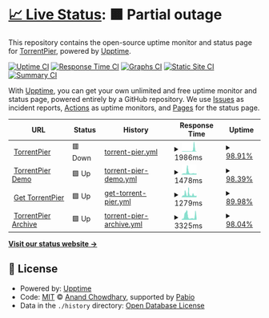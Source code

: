 # [📈 Live Status](https://demo.upptime.js.org): <!--live status--> **🟧 Partial outage**

This repository contains the open-source uptime monitor and status page for [TorrentPier](https://torrentpier.com/), powered by [Upptime](https://github.com/upptime/upptime).

[![Uptime CI](https://github.com/torrentpier/uptime-sites/workflows/Uptime%20CI/badge.svg)](https://github.com/torrentpier/uptime-sites/actions?query=workflow%3A%22Uptime+CI%22)
[![Response Time CI](https://github.com/torrentpier/uptime-sites/workflows/Response%20Time%20CI/badge.svg)](https://github.com/torrentpier/uptime-sites/actions?query=workflow%3A%22Response+Time+CI%22)
[![Graphs CI](https://github.com/torrentpier/uptime-sites/workflows/Graphs%20CI/badge.svg)](https://github.com/torrentpier/uptime-sites/actions?query=workflow%3A%22Graphs+CI%22)
[![Static Site CI](https://github.com/torrentpier/uptime-sites/workflows/Static%20Site%20CI/badge.svg)](https://github.com/torrentpier/uptime-sites/actions?query=workflow%3A%22Static+Site+CI%22)
[![Summary CI](https://github.com/torrentpier/uptime-sites/workflows/Summary%20CI/badge.svg)](https://github.com/torrentpier/uptime-sites/actions?query=workflow%3A%22Summary+CI%22)

With [Upptime](https://upptime.js.org), you can get your own unlimited and free uptime monitor and status page, powered entirely by a GitHub repository. We use [Issues](https://github.com/torrentpier/uptime-sites/issues) as incident reports, [Actions](https://github.com/torrentpier/uptime-sites/actions) as uptime monitors, and [Pages](https://demo.upptime.js.org) for the status page.

<!--start: status pages-->
<!-- This summary is generated by Upptime (https://github.com/upptime/upptime) -->
<!-- Do not edit this manually, your changes will be overwritten -->
<!-- prettier-ignore -->
| URL | Status | History | Response Time | Uptime |
| --- | ------ | ------- | ------------- | ------ |
| <img alt="" src="https://icons.duckduckgo.com/ip3/torrentpier.com.ico" height="13"> [TorrentPier](https://torrentpier.com) | 🟥 Down | [torrent-pier.yml](https://github.com/torrentpier/uptime-sites/commits/HEAD/history/torrent-pier.yml) | <details><summary><img alt="Response time graph" src="./graphs/torrent-pier/response-time-week.png" height="20"> 1986ms</summary><br><a href="https://torrentpier.github.io/uptime-sites/history/torrent-pier"><img alt="Response time 914" src="https://img.shields.io/endpoint?url=https%3A%2F%2Fraw.githubusercontent.com%2Ftorrentpier%2Fuptime-sites%2FHEAD%2Fapi%2Ftorrent-pier%2Fresponse-time.json"></a><br><a href="https://torrentpier.github.io/uptime-sites/history/torrent-pier"><img alt="24-hour response time 3152" src="https://img.shields.io/endpoint?url=https%3A%2F%2Fraw.githubusercontent.com%2Ftorrentpier%2Fuptime-sites%2FHEAD%2Fapi%2Ftorrent-pier%2Fresponse-time-day.json"></a><br><a href="https://torrentpier.github.io/uptime-sites/history/torrent-pier"><img alt="7-day response time 1986" src="https://img.shields.io/endpoint?url=https%3A%2F%2Fraw.githubusercontent.com%2Ftorrentpier%2Fuptime-sites%2FHEAD%2Fapi%2Ftorrent-pier%2Fresponse-time-week.json"></a><br><a href="https://torrentpier.github.io/uptime-sites/history/torrent-pier"><img alt="30-day response time 1428" src="https://img.shields.io/endpoint?url=https%3A%2F%2Fraw.githubusercontent.com%2Ftorrentpier%2Fuptime-sites%2FHEAD%2Fapi%2Ftorrent-pier%2Fresponse-time-month.json"></a><br><a href="https://torrentpier.github.io/uptime-sites/history/torrent-pier"><img alt="1-year response time 914" src="https://img.shields.io/endpoint?url=https%3A%2F%2Fraw.githubusercontent.com%2Ftorrentpier%2Fuptime-sites%2FHEAD%2Fapi%2Ftorrent-pier%2Fresponse-time-year.json"></a></details> | <details><summary><a href="https://torrentpier.github.io/uptime-sites/history/torrent-pier">98.91%</a></summary><a href="https://torrentpier.github.io/uptime-sites/history/torrent-pier"><img alt="All-time uptime 96.00%" src="https://img.shields.io/endpoint?url=https%3A%2F%2Fraw.githubusercontent.com%2Ftorrentpier%2Fuptime-sites%2FHEAD%2Fapi%2Ftorrent-pier%2Fuptime.json"></a><br><a href="https://torrentpier.github.io/uptime-sites/history/torrent-pier"><img alt="24-hour uptime 93.29%" src="https://img.shields.io/endpoint?url=https%3A%2F%2Fraw.githubusercontent.com%2Ftorrentpier%2Fuptime-sites%2FHEAD%2Fapi%2Ftorrent-pier%2Fuptime-day.json"></a><br><a href="https://torrentpier.github.io/uptime-sites/history/torrent-pier"><img alt="7-day uptime 98.91%" src="https://img.shields.io/endpoint?url=https%3A%2F%2Fraw.githubusercontent.com%2Ftorrentpier%2Fuptime-sites%2FHEAD%2Fapi%2Ftorrent-pier%2Fuptime-week.json"></a><br><a href="https://torrentpier.github.io/uptime-sites/history/torrent-pier"><img alt="30-day uptime 99.75%" src="https://img.shields.io/endpoint?url=https%3A%2F%2Fraw.githubusercontent.com%2Ftorrentpier%2Fuptime-sites%2FHEAD%2Fapi%2Ftorrent-pier%2Fuptime-month.json"></a><br><a href="https://torrentpier.github.io/uptime-sites/history/torrent-pier"><img alt="1-year uptime 96.00%" src="https://img.shields.io/endpoint?url=https%3A%2F%2Fraw.githubusercontent.com%2Ftorrentpier%2Fuptime-sites%2FHEAD%2Fapi%2Ftorrent-pier%2Fuptime-year.json"></a></details>
| <img alt="" src="https://icons.duckduckgo.com/ip3/torrentpier.duckdns.org.ico" height="13"> [TorrentPier Demo](https://torrentpier.duckdns.org/) | 🟩 Up | [torrent-pier-demo.yml](https://github.com/torrentpier/uptime-sites/commits/HEAD/history/torrent-pier-demo.yml) | <details><summary><img alt="Response time graph" src="./graphs/torrent-pier-demo/response-time-week.png" height="20"> 1478ms</summary><br><a href="https://torrentpier.github.io/uptime-sites/history/torrent-pier-demo"><img alt="Response time 3893" src="https://img.shields.io/endpoint?url=https%3A%2F%2Fraw.githubusercontent.com%2Ftorrentpier%2Fuptime-sites%2FHEAD%2Fapi%2Ftorrent-pier-demo%2Fresponse-time.json"></a><br><a href="https://torrentpier.github.io/uptime-sites/history/torrent-pier-demo"><img alt="24-hour response time 925" src="https://img.shields.io/endpoint?url=https%3A%2F%2Fraw.githubusercontent.com%2Ftorrentpier%2Fuptime-sites%2FHEAD%2Fapi%2Ftorrent-pier-demo%2Fresponse-time-day.json"></a><br><a href="https://torrentpier.github.io/uptime-sites/history/torrent-pier-demo"><img alt="7-day response time 1478" src="https://img.shields.io/endpoint?url=https%3A%2F%2Fraw.githubusercontent.com%2Ftorrentpier%2Fuptime-sites%2FHEAD%2Fapi%2Ftorrent-pier-demo%2Fresponse-time-week.json"></a><br><a href="https://torrentpier.github.io/uptime-sites/history/torrent-pier-demo"><img alt="30-day response time 2546" src="https://img.shields.io/endpoint?url=https%3A%2F%2Fraw.githubusercontent.com%2Ftorrentpier%2Fuptime-sites%2FHEAD%2Fapi%2Ftorrent-pier-demo%2Fresponse-time-month.json"></a><br><a href="https://torrentpier.github.io/uptime-sites/history/torrent-pier-demo"><img alt="1-year response time 3893" src="https://img.shields.io/endpoint?url=https%3A%2F%2Fraw.githubusercontent.com%2Ftorrentpier%2Fuptime-sites%2FHEAD%2Fapi%2Ftorrent-pier-demo%2Fresponse-time-year.json"></a></details> | <details><summary><a href="https://torrentpier.github.io/uptime-sites/history/torrent-pier-demo">98.39%</a></summary><a href="https://torrentpier.github.io/uptime-sites/history/torrent-pier-demo"><img alt="All-time uptime 76.96%" src="https://img.shields.io/endpoint?url=https%3A%2F%2Fraw.githubusercontent.com%2Ftorrentpier%2Fuptime-sites%2FHEAD%2Fapi%2Ftorrent-pier-demo%2Fuptime.json"></a><br><a href="https://torrentpier.github.io/uptime-sites/history/torrent-pier-demo"><img alt="24-hour uptime 100.00%" src="https://img.shields.io/endpoint?url=https%3A%2F%2Fraw.githubusercontent.com%2Ftorrentpier%2Fuptime-sites%2FHEAD%2Fapi%2Ftorrent-pier-demo%2Fuptime-day.json"></a><br><a href="https://torrentpier.github.io/uptime-sites/history/torrent-pier-demo"><img alt="7-day uptime 98.39%" src="https://img.shields.io/endpoint?url=https%3A%2F%2Fraw.githubusercontent.com%2Ftorrentpier%2Fuptime-sites%2FHEAD%2Fapi%2Ftorrent-pier-demo%2Fuptime-week.json"></a><br><a href="https://torrentpier.github.io/uptime-sites/history/torrent-pier-demo"><img alt="30-day uptime 86.43%" src="https://img.shields.io/endpoint?url=https%3A%2F%2Fraw.githubusercontent.com%2Ftorrentpier%2Fuptime-sites%2FHEAD%2Fapi%2Ftorrent-pier-demo%2Fuptime-month.json"></a><br><a href="https://torrentpier.github.io/uptime-sites/history/torrent-pier-demo"><img alt="1-year uptime 76.96%" src="https://img.shields.io/endpoint?url=https%3A%2F%2Fraw.githubusercontent.com%2Ftorrentpier%2Fuptime-sites%2FHEAD%2Fapi%2Ftorrent-pier-demo%2Fuptime-year.json"></a></details>
| <img alt="" src="https://icons.duckduckgo.com/ip3/get-torrentpier.duckdns.org.ico" height="13"> [Get TorrentPier](https://get-torrentpier.duckdns.org) | 🟩 Up | [get-torrent-pier.yml](https://github.com/torrentpier/uptime-sites/commits/HEAD/history/get-torrent-pier.yml) | <details><summary><img alt="Response time graph" src="./graphs/get-torrent-pier/response-time-week.png" height="20"> 1279ms</summary><br><a href="https://torrentpier.github.io/uptime-sites/history/get-torrent-pier"><img alt="Response time 3582" src="https://img.shields.io/endpoint?url=https%3A%2F%2Fraw.githubusercontent.com%2Ftorrentpier%2Fuptime-sites%2FHEAD%2Fapi%2Fget-torrent-pier%2Fresponse-time.json"></a><br><a href="https://torrentpier.github.io/uptime-sites/history/get-torrent-pier"><img alt="24-hour response time 779" src="https://img.shields.io/endpoint?url=https%3A%2F%2Fraw.githubusercontent.com%2Ftorrentpier%2Fuptime-sites%2FHEAD%2Fapi%2Fget-torrent-pier%2Fresponse-time-day.json"></a><br><a href="https://torrentpier.github.io/uptime-sites/history/get-torrent-pier"><img alt="7-day response time 1279" src="https://img.shields.io/endpoint?url=https%3A%2F%2Fraw.githubusercontent.com%2Ftorrentpier%2Fuptime-sites%2FHEAD%2Fapi%2Fget-torrent-pier%2Fresponse-time-week.json"></a><br><a href="https://torrentpier.github.io/uptime-sites/history/get-torrent-pier"><img alt="30-day response time 2319" src="https://img.shields.io/endpoint?url=https%3A%2F%2Fraw.githubusercontent.com%2Ftorrentpier%2Fuptime-sites%2FHEAD%2Fapi%2Fget-torrent-pier%2Fresponse-time-month.json"></a><br><a href="https://torrentpier.github.io/uptime-sites/history/get-torrent-pier"><img alt="1-year response time 3582" src="https://img.shields.io/endpoint?url=https%3A%2F%2Fraw.githubusercontent.com%2Ftorrentpier%2Fuptime-sites%2FHEAD%2Fapi%2Fget-torrent-pier%2Fresponse-time-year.json"></a></details> | <details><summary><a href="https://torrentpier.github.io/uptime-sites/history/get-torrent-pier">89.98%</a></summary><a href="https://torrentpier.github.io/uptime-sites/history/get-torrent-pier"><img alt="All-time uptime 96.76%" src="https://img.shields.io/endpoint?url=https%3A%2F%2Fraw.githubusercontent.com%2Ftorrentpier%2Fuptime-sites%2FHEAD%2Fapi%2Fget-torrent-pier%2Fuptime.json"></a><br><a href="https://torrentpier.github.io/uptime-sites/history/get-torrent-pier"><img alt="24-hour uptime 100.00%" src="https://img.shields.io/endpoint?url=https%3A%2F%2Fraw.githubusercontent.com%2Ftorrentpier%2Fuptime-sites%2FHEAD%2Fapi%2Fget-torrent-pier%2Fuptime-day.json"></a><br><a href="https://torrentpier.github.io/uptime-sites/history/get-torrent-pier"><img alt="7-day uptime 89.98%" src="https://img.shields.io/endpoint?url=https%3A%2F%2Fraw.githubusercontent.com%2Ftorrentpier%2Fuptime-sites%2FHEAD%2Fapi%2Fget-torrent-pier%2Fuptime-week.json"></a><br><a href="https://torrentpier.github.io/uptime-sites/history/get-torrent-pier"><img alt="30-day uptime 93.26%" src="https://img.shields.io/endpoint?url=https%3A%2F%2Fraw.githubusercontent.com%2Ftorrentpier%2Fuptime-sites%2FHEAD%2Fapi%2Fget-torrent-pier%2Fuptime-month.json"></a><br><a href="https://torrentpier.github.io/uptime-sites/history/get-torrent-pier"><img alt="1-year uptime 96.76%" src="https://img.shields.io/endpoint?url=https%3A%2F%2Fraw.githubusercontent.com%2Ftorrentpier%2Fuptime-sites%2FHEAD%2Fapi%2Fget-torrent-pier%2Fuptime-year.json"></a></details>
| <img alt="" src="https://icons.duckduckgo.com/ip3/archive-torrentpier.duckdns.org.ico" height="13"> [TorrentPier Archive](https://archive-torrentpier.duckdns.org) | 🟩 Up | [torrent-pier-archive.yml](https://github.com/torrentpier/uptime-sites/commits/HEAD/history/torrent-pier-archive.yml) | <details><summary><img alt="Response time graph" src="./graphs/torrent-pier-archive/response-time-week.png" height="20"> 3325ms</summary><br><a href="https://torrentpier.github.io/uptime-sites/history/torrent-pier-archive"><img alt="Response time 3881" src="https://img.shields.io/endpoint?url=https%3A%2F%2Fraw.githubusercontent.com%2Ftorrentpier%2Fuptime-sites%2FHEAD%2Fapi%2Ftorrent-pier-archive%2Fresponse-time.json"></a><br><a href="https://torrentpier.github.io/uptime-sites/history/torrent-pier-archive"><img alt="24-hour response time 1222" src="https://img.shields.io/endpoint?url=https%3A%2F%2Fraw.githubusercontent.com%2Ftorrentpier%2Fuptime-sites%2FHEAD%2Fapi%2Ftorrent-pier-archive%2Fresponse-time-day.json"></a><br><a href="https://torrentpier.github.io/uptime-sites/history/torrent-pier-archive"><img alt="7-day response time 3325" src="https://img.shields.io/endpoint?url=https%3A%2F%2Fraw.githubusercontent.com%2Ftorrentpier%2Fuptime-sites%2FHEAD%2Fapi%2Ftorrent-pier-archive%2Fresponse-time-week.json"></a><br><a href="https://torrentpier.github.io/uptime-sites/history/torrent-pier-archive"><img alt="30-day response time 2816" src="https://img.shields.io/endpoint?url=https%3A%2F%2Fraw.githubusercontent.com%2Ftorrentpier%2Fuptime-sites%2FHEAD%2Fapi%2Ftorrent-pier-archive%2Fresponse-time-month.json"></a><br><a href="https://torrentpier.github.io/uptime-sites/history/torrent-pier-archive"><img alt="1-year response time 3881" src="https://img.shields.io/endpoint?url=https%3A%2F%2Fraw.githubusercontent.com%2Ftorrentpier%2Fuptime-sites%2FHEAD%2Fapi%2Ftorrent-pier-archive%2Fresponse-time-year.json"></a></details> | <details><summary><a href="https://torrentpier.github.io/uptime-sites/history/torrent-pier-archive">98.04%</a></summary><a href="https://torrentpier.github.io/uptime-sites/history/torrent-pier-archive"><img alt="All-time uptime 97.62%" src="https://img.shields.io/endpoint?url=https%3A%2F%2Fraw.githubusercontent.com%2Ftorrentpier%2Fuptime-sites%2FHEAD%2Fapi%2Ftorrent-pier-archive%2Fuptime.json"></a><br><a href="https://torrentpier.github.io/uptime-sites/history/torrent-pier-archive"><img alt="24-hour uptime 100.00%" src="https://img.shields.io/endpoint?url=https%3A%2F%2Fraw.githubusercontent.com%2Ftorrentpier%2Fuptime-sites%2FHEAD%2Fapi%2Ftorrent-pier-archive%2Fuptime-day.json"></a><br><a href="https://torrentpier.github.io/uptime-sites/history/torrent-pier-archive"><img alt="7-day uptime 98.04%" src="https://img.shields.io/endpoint?url=https%3A%2F%2Fraw.githubusercontent.com%2Ftorrentpier%2Fuptime-sites%2FHEAD%2Fapi%2Ftorrent-pier-archive%2Fuptime-week.json"></a><br><a href="https://torrentpier.github.io/uptime-sites/history/torrent-pier-archive"><img alt="30-day uptime 98.88%" src="https://img.shields.io/endpoint?url=https%3A%2F%2Fraw.githubusercontent.com%2Ftorrentpier%2Fuptime-sites%2FHEAD%2Fapi%2Ftorrent-pier-archive%2Fuptime-month.json"></a><br><a href="https://torrentpier.github.io/uptime-sites/history/torrent-pier-archive"><img alt="1-year uptime 97.62%" src="https://img.shields.io/endpoint?url=https%3A%2F%2Fraw.githubusercontent.com%2Ftorrentpier%2Fuptime-sites%2FHEAD%2Fapi%2Ftorrent-pier-archive%2Fuptime-year.json"></a></details>

<!--end: status pages-->

[**Visit our status website →**](https://torrentpier.github.io/uptime-sites)

## 📄 License

- Powered by: [Upptime](https://github.com/upptime/upptime)
- Code: [MIT](./LICENSE) © [Anand Chowdhary](https://anandchowdhary.com), supported by [Pabio](https://pabio.com)
- Data in the `./history` directory: [Open Database License](https://opendatacommons.org/licenses/odbl/1-0/)
